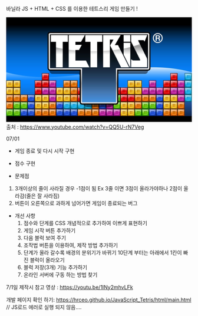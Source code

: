 바닐라 JS + HTML + CSS 를 이용한 테트스리 게임 만들기 !

![img.png](img.png)
출처 : https://www.youtube.com/watch?v=QQ5U-rN7Veg

07/01
 - 게임 종료 및 다시 시작 구현
 - 점수 구현
 
 - 문제점
  1. 3개이상의 줄이 사라질 경우 -1점이 됨
     Ex 3줄 이면 3점이 올라가야하나 2점이 올라감(줄은 잘 사라짐)
  2. 버튼이 오른쪽으로 과하게 넘어가면 게임이 종료되는 버그
     
- 개선 사항
  1. 점수와 단계를 CSS 개념적으로 추가하여 이쁘게 표현하기
  2. 게임 시작 버튼 추가하기
  3. 다음 블럭 보여 주기
  4. 조작법 버튼을 이용하여, 제작 방법 추가하기
  5. 단계가 올라 갈수록 배경의 분위기가 바뀌기
     10단계 부터는 아래에서 1칸이 빠진 블럭이 올라오기
  6. 블럭 저장(3개) 기능 추가하기 
  7. 온라인 서버에 구동 하는 방법 찾기
    
7/1일 제작시 참고 영상 :  https://youtu.be/1lNy2mhvLFk

개발 페이지 확인 하기: https://hrceo.github.io/JavaScript_Tetris/html/main.html
// JS로드 에러로 실행 되지 않음....